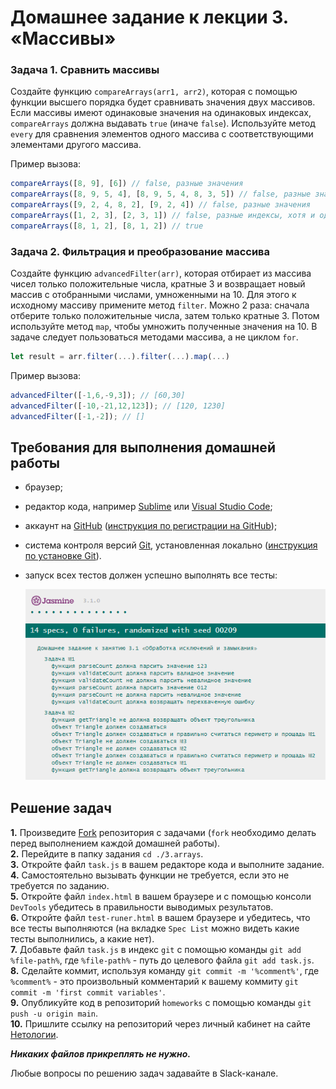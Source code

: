 # Домашнее задание к лекции 3. «Массивы»

### Задача 1. Сравнить массивы

Создайте функцию `compareArrays(arr1, arr2)`, которая с помощью функции высшего порядка будет сравнивать значения двух массивов. Если массивы имеют одинаковые значения на одинаковых индексах, `compareArrays` должна выдавать `true` (иначе `false`). Используйте метод `every` для сравнения элементов одного массива с соответствующими элементами другого массива.

Пример вызова:

```javascript
compareArrays([8, 9], [6]) // false, разные значения
compareArrays([8, 9, 5, 4], [8, 9, 5, 4, 8, 3, 5]) // false, разные значения
compareArrays([9, 2, 4, 8, 2], [9, 2, 4]) // false, разные значения
compareArrays([1, 2, 3], [2, 3, 1]) // false, разные индексы, хотя и одинаковые значения
compareArrays([8, 1, 2], [8, 1, 2]) // true
```

### Задача 2. Фильтрация и преобразование массива

Создайте функцию `advancedFilter(arr)`, которая отбирает из массива чисел только положительные числа, кратные 3 и возвращает новый массив с отобранными числами, умноженными на 10. Для этого к исходному массиву примените метод `filter`. Можно 2 раза: сначала отберите только положительные числа, затем только кратные 3. Потом используйте метод `map`, чтобы умножить полученные значения на 10. В задаче следует пользоваться методами массива, а не циклом `for`.

```js
let result = arr.filter(...).filter(...).map(...)
```

Пример вызова:

```javascript
advancedFilter([-1,6,-9,3]); // [60,30]
advancedFilter([-10,-21,12,123]); // [120, 1230]
advancedFilter([-1,-2]); // []
```

## Требования для выполнения домашней работы

- браузер;
- редактор кода, например [Sublime][1] или [Visual Studio Code][2];
- аккаунт на [GitHub][0] ([инструкция по регистрации на GitHub][3]);
- система контроля версий [Git][4], установленная локально ([инструкция по установке Git][5]).
- запуск всех тестов должен успешно выполнять все тесты:

  ![графическое представление](../Jasmine/results/sucessed_tasks3_1.png)

## Решение задач

**1.** Произведите [Fork](https://ru.wikipedia.org/wiki/Форк) репозитория с задачами (`fork` необходимо делать перед выполнением каждой домашней работы). <br>
**2.** Перейдите в папку задания `cd ./3.arrays`. <br>
**3.** Откройте файл `task.js` в вашем редакторе кода и выполните задание. <br>
**4.** Самостоятельно вызывать функции не требуется, если это не требуется по заданию. <br>
**5.** Откройте файл `index.html` в вашем браузере и с помощью консоли `DevTools` убедитесь в правильности выводимых результатов. <br>
**6.** Откройте файл `test-runer.html` в вашем браузере и убедитесь, что все тесты выполняются (на вкладке `Spec List` можно видеть какие тесты выполнились, а какие нет). <br>
**7.** Добавьте файл `task.js` в индекс `git` с помощью команды `git add %file-path%`, где `%file-path%` - путь до целевого файла `git add task.js`. <br>
**8.** Сделайте коммит, используя команду `git commit -m '%comment%'`, где `%comment%` - это произвольный комментарий к вашему коммиту `git commit -m 'first commit variables'`. <br>
**9.** Опубликуйте код в репозиторий `homeworks` с помощью команды `git push -u origin main`.<br>
**10.** Пришлите ссылку на репозиторий через личный кабинет на сайте [Нетологии][6].

[0]: https://github.com/
[1]: https://www.sublimetext.com/
[2]: https://code.visualstudio.com/
[3]: https://github.com/netology-code/guides/blob/master/git/github.md
[4]: https://git-scm.com/
[5]: https://github.com/netology-code/guides/blob/master/git/README.md
[6]: https://netology.ru/

**_Никаких файлов прикреплять не нужно._**

Любые вопросы по решению задач задавайте в Slack-канале.
